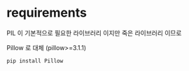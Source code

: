 # requirements

PIL 이 기본적으로 필요한 라이브러리 이지만 죽은 라이브러리 이므로 

Pillow 로 대체 (pillow>=3.1.1)

~~~
pip install Pillow
~~~

